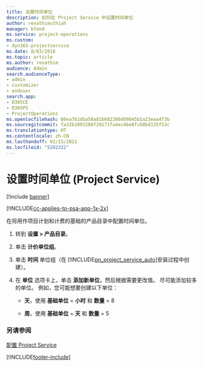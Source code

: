 ```yaml
---
title: 设置时间单位
description: 如何在 Project Service 中设置时间单位
author: revathimuthiah
manager: kfend
ms.service: project-operations
ms.custom:
- dyn365-projectservice
ms.date: 8/03/2018
ms.topic: article
ms.author: revathim
audience: Admin
search.audienceType:
- admin
- customizer
- enduser
search.app:
- D365CE
- D365PS
- ProjectOperations
ms.openlocfilehash: 66ea761dba58a81b682280d09045b1a23eaa4f3b
ms.sourcegitcommit: fa32b1893286f20271fa4ec4be8fc68bd135f53c
ms.translationtype: HT
ms.contentlocale: zh-CN
ms.lasthandoff: 02/15/2021
ms.locfileid: "5282322"
---
```

# <a name="set-up-time-units-project-service"></a>设置时间单位 (Project Service)

[!include [banner](../includes/psa-now-project-operations.md)]

[!INCLUDE[cc-applies-to-psa-app-1x-2x](../includes/cc-applies-to-psa-app-1x-2x.md)]

在将用作项目计划和计费的基础的产品目录中配置时间单位。  
  
1. 转到 **设置 > 产品目录**。  
  
2. 单击 **计价单位组**。  
  
3. 单击 **时间** 单位组（在 [!INCLUDE[pn_project_service_auto](../includes/pn-project-service-auto.md)]安装过程中创建）。  
  
4. 在 **单位** 选项卡上，单击 **添加新单位**，然后根据需要更改值。 尽可能添加较多的单位。 例如，您可能想要创建以下单位：  
  
   - **天**，使用 **基础单位** = **小时** 和 **数量** = 8  
  
   - **周**，使用 **基础单位** = **天** 和 **数量** = 5  
  
### <a name="see-also"></a>另请参阅  
 [配置 Project Service](../psa/configure.md)


[!INCLUDE[footer-include](../includes/footer-banner.md)]